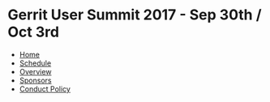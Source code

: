 # Gerrit User Summit 2017 - Sep 30th / Oct 3rd

* [Home](/index.md)
* [Schedule](/schedule.md)
* [Overview](/overview.md)
* [Sponsors](/sponsors.md)
* [Conduct Policy](/conduct-policy.md)

[home]: /index.md
[logo]: images/gerritusersummit2017.png
